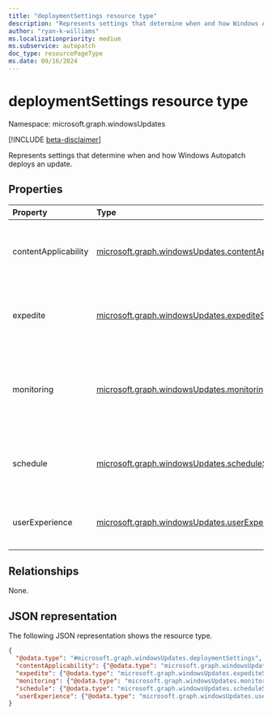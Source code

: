 ```yaml
---
title: "deploymentSettings resource type"
description: "Represents settings that determine when and how Windows Autopatch deploys an update."
author: "ryan-k-williams"
ms.localizationpriority: medium
ms.subservice: autopatch
doc_type: resourcePageType
ms.date: 09/16/2024
---
```


# deploymentSettings resource type

Namespace: microsoft.graph.windowsUpdates

[!INCLUDE [beta-disclaimer](../../includes/beta-disclaimer.md)]

Represents settings that determine when and how Windows Autopatch deploys an update.

## Properties
|Property|Type|Description|
|:---|:---|:---|
|contentApplicability|[microsoft.graph.windowsUpdates.contentApplicabilitySettings](../resources/windowsupdates-contentapplicabilitysettings.md)|Settings for governing whether content is applicable to a device.|
|expedite|[microsoft.graph.windowsUpdates.expediteSettings](../resources/windowsupdates-expeditesettings.md)|Settings for governing whether updates should be expedited.|
|monitoring|[microsoft.graph.windowsUpdates.monitoringSettings](../resources/windowsupdates-monitoringsettings.md)|Settings for governing conditions to monitor and automated actions to take.|
|schedule|[microsoft.graph.windowsUpdates.scheduleSettings](../resources/windowsupdates-schedulesettings.md)|Settings for governing how and when the content is rolled out.|
|userExperience|[microsoft.graph.windowsUpdates.userExperienceSettings](../resources/windowsupdates-userexperiencesettings.md)|Settings for governing end user update experience.|

## Relationships
None.

## JSON representation
The following JSON representation shows the resource type.
<!-- {
  "blockType": "resource",
  "@odata.type": "microsoft.graph.windowsUpdates.deploymentSettings"
}
-->
``` json
{
  "@odata.type": "#microsoft.graph.windowsUpdates.deploymentSettings",
  "contentApplicability": {"@odata.type": "microsoft.graph.windowsUpdates.contentApplicabilitySettings"},
  "expedite": {"@odata.type": "microsoft.graph.windowsUpdates.expediteSettings"},
  "monitoring": {"@odata.type": "microsoft.graph.windowsUpdates.monitoringSettings"},
  "schedule": {"@odata.type": "microsoft.graph.windowsUpdates.scheduleSettings"},
  "userExperience": {"@odata.type": "microsoft.graph.windowsUpdates.userExperienceSettings"}
}
```
